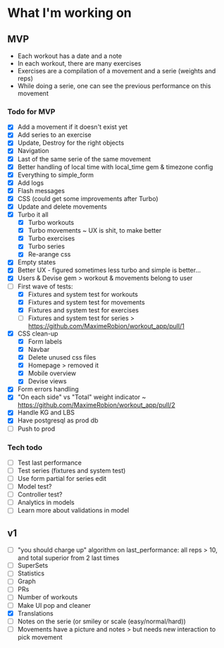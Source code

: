 # What I'm working on

## MVP
- Each workout has a date and a note
- In each workout, there are many exercises
- Exercises are a compilation of a movement and a serie (weights and reps)
- While doing a serie, one can see the previous performance on this movement

### Todo for MVP
- [x] Add a movement if it doesn't exist yet
- [x] Add series to an exercise
- [x] Update, Destroy for the right objects
- [x] Navigation
- [x] Last of the same serie of the same movement
- [x] Better handling of local time with local_time gem & timezone config
- [x] Everything to simple_form
- [x] Add logs
- [x] Flash messages
- [x] CSS (could get some improvements after Turbo)
- [x] Update and delete movements
- [x] Turbo it all
    - [x] Turbo workouts
    - [x] Turbo movements ~ UX is shit, to make better
    - [x] Turbo exercises
    - [x] Turbo series
    - [x] Re-arange css
- [x] Empty states
- [x] Better UX - figured sometimes less turbo and simple is better...
- [x] Users & Devise gem > workout & movements belong to user
- [ ] First wave of tests:
    - [x] Fixtures and system test for workouts
    - [x] Fixtures and system test for movements
    - [x] Fixtures and system test for exercises
    - [ ] Fixtures and system test for series > https://github.com/MaximeRobion/workout_app/pull/1
- [x] CSS clean-up
    - [x] Form labels
    - [x] Navbar
    - [x] Delete unused css files
    - [x] Homepage > removed it
    - [x] Mobile overview
    - [x] Devise views
- [x] Form errors handling
- [x] "On each side" vs "Total" weight indicator ~ https://github.com/MaximeRobion/workout_app/pull/2
- [x] Handle KG and LBS
- [x] Have postgresql as prod db
- [ ] Push to prod

### Tech todo
- [ ] Test last performance
- [ ] Test series (fixtures and system test)
- [ ] Use form partial for series edit
- [ ] Model test?
- [ ] Controller test?
- [ ] Analytics in models
- [ ] Learn more about validations in model

## v1
- [ ] "you should charge up" algorithm on last_performance: all reps > 10, and total superior from 2 last times
- [ ] SuperSets
- [ ] Statistics
 - [ ] Graph
 - [ ] PRs
 - [ ] Number of workouts
- [ ] Make UI pop and cleaner
- [x] Translations
- [ ] Notes on the serie (or smiley or scale (easy/normal/hard))
- [ ] Movements have a picture and notes > but needs new interaction to pick movement
